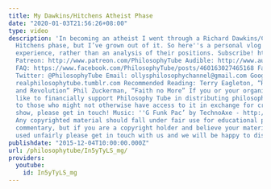 ```yaml
---
title: My Dawkins/Hitchens Atheist Phase
date: "2020-01-03T21:56:26+08:00"
type: video
description: 'In becoming an atheist I went through a Richard Dawkins/Christopher
  Hitchens phase, but I’ve grown out of it. So here''s a personal vlog about that
  experience, rather than an analysis of their positions. Subscribe! http://tinyurl.com/pr99a46
  Patreon: http://www.patreon.com/PhilosophyTube Audible: http://www.audibletrial.com/PhilosophyTube
  FAQ: https://www.facebook.com/PhilosophyTube/posts/460163027465168 Facebook: https://www.facebook.com/PhilosophyTube?ref=hl
  Twitter: @PhilosophyTube Email: ollysphilosophychannel@gmail.com Google+: google.com/+thephilosophytube
  realphilosophytube.tumblr.com Recommended Reading: Terry Eagleton, “Reason, Faith,
  and Revolution” Phil Zuckerman, “Faith no More” If you or your organisation would
  like to financially support Philosophy Tube in distributing philosophical knowledge
  to those who might not otherwise have access to it in exchange for credits on the
  show, please get in touch! Music: ''G Funk Pac’ by TechnoAxe - http://tinyurl.com/kkrsfgg
  Any copyrighted material should fall under fair use for educational purposes or
  commentary, but if you are a copyright holder and believe your material has been
  used unfairly please get in touch with us and we will be happy to discuss it.'
publishdate: "2015-12-04T10:00:00.000Z"
url: /philosophytube/In5yTyLS_mg/
providers:
  youtube:
    id: In5yTyLS_mg
---
```

